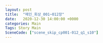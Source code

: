 ```yaml
---
layout: post
title:  "메인_회상_001~012장"
date:   2020-12-30 14:00:00 +0000
categories: Main
Tags: Story Main
SceneCode: ["scene_skip_cp001-012_q1_s10"]
---
```


